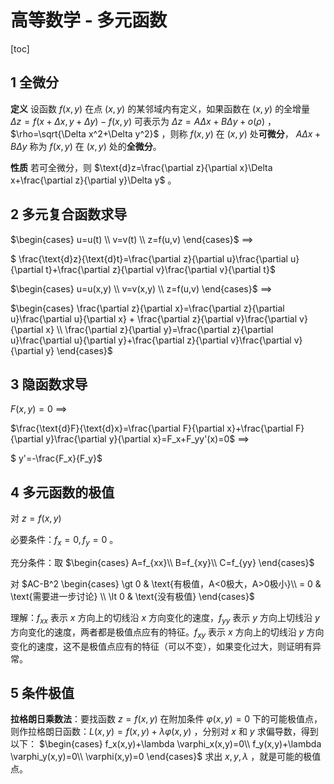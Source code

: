 # 高等数学 - 多元函数

[toc]

## 1 全微分

**定义** 设函数 $f(x,y)$ 在点 $(x,y)$ 的某邻域内有定义，如果函数在 $(x,y)$ 的全增量 $\Delta z=f(x+\Delta x,y+\Delta y)-f(x,y)$ 可表示为 $\Delta z=A\Delta x+B\Delta y+o(\rho)$ ，$\rho=\sqrt{\Delta x^2+\Delta y^2}$ ，则称 $f(x,y)$ 在 $(x,y)$ 处**可微分**， $A\Delta x+B\Delta y$ 称为 $f(x,y)$ 在 $(x,y)$ 处的**全微分**。

**性质** 若可全微分，则 $\text{d}z=\frac{\partial z}{\partial x}\Delta x+\frac{\partial z}{\partial y}\Delta y$ 。

## 2 多元复合函数求导

$\begin{cases}
u=u(t) \\
v=v(t) \\
z=f(u,v)
\end{cases}$ $\implies$

$ \frac{\text{d}z}{\text{d}t}=\frac{\partial z}{\partial u}\frac{\partial u}{\partial t}+\frac{\partial z}{\partial v}\frac{\partial v}{\partial t}$

$\begin{cases}
u=u(x,y) \\
v=v(x,y) \\
z=f(u,v)
\end{cases}$ $\implies$

$\begin{cases}
\frac{\partial z}{\partial x}=\frac{\partial z}{\partial u}\frac{\partial u}{\partial x} + \frac{\partial z}{\partial v}\frac{\partial v}{\partial x} \\
\frac{\partial z}{\partial y}=\frac{\partial z}{\partial u}\frac{\partial u}{\partial y}+\frac{\partial z}{\partial v}\frac{\partial v}{\partial y}
\end{cases}$

## 3 隐函数求导

$F(x,y)=0$ ${\implies}$

$\frac{\text{d}F}{\text{d}x}=\frac{\partial F}{\partial x}+\frac{\partial F}{\partial y}\frac{\partial y}{\partial x}=F_x+F_yy'(x)=0$ $\implies$

$ y'=-\frac{F_x}{F_y}$

## 4 多元函数的极值

对 $z=f(x,y)$

必要条件：$f_x=0,f_y=0$ 。

充分条件：取 $\begin{cases}
A=f_{xx}\\
B=f_{xy}\\
C=f_{yy}
\end{cases}$

对 $AC-B^2 \begin{cases}
\gt 0 & \text{有极值，A<0极大，A>0极小}\\
= 0 & \text{需要进一步讨论} \\
\lt 0 & \text{没有极值}
\end{cases}$

理解：$f_{xx}$ 表示 $x$ 方向上的切线沿 $x$ 方向变化的速度，$f_{yy}$ 表示 $y$ 方向上切线沿 $y$ 方向变化的速度，两者都是极值点应有的特征。$f_{xy}$ 表示 $x$ 方向上的切线沿 $y$ 方向变化的速度，这不是极值点应有的特征（可以不变），如果变化过大，则证明有异常。

## 5 条件极值

**拉格朗日乘数法**：要找函数 $z=f(x,y)$ 在附加条件 $\varphi(x,y)=0$ 下的可能极值点，则作拉格朗日函数：$L(x,y)=f(x,y)+\lambda \varphi(x,y)$ ，分别对 $x$ 和 $y$ 求偏导数，得到以下：
$\begin{cases}
f_x(x,y)+\lambda \varphi_x(x,y)=0\\
f_y(x,y)+\lambda \varphi_y(x,y)=0\\
\varphi(x,y)=0
\end{cases}$
求出 $x,y,\lambda$ ，就是可能的极值点。
